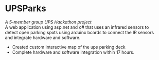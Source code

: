 # UPSParks

<i>A 5-member group UPS Hackathon project</i><br>
A web application using asp.net and c# that uses an infrared sensors to detect open parking spots
using arduino boards to connect the IR sensors and integrate hardware and software.


<ul>
<li>Created custom interactive map of the ups parking deck</li>
<li>Complete hardware and software integration within 17 hours.</li>
<ul/>
